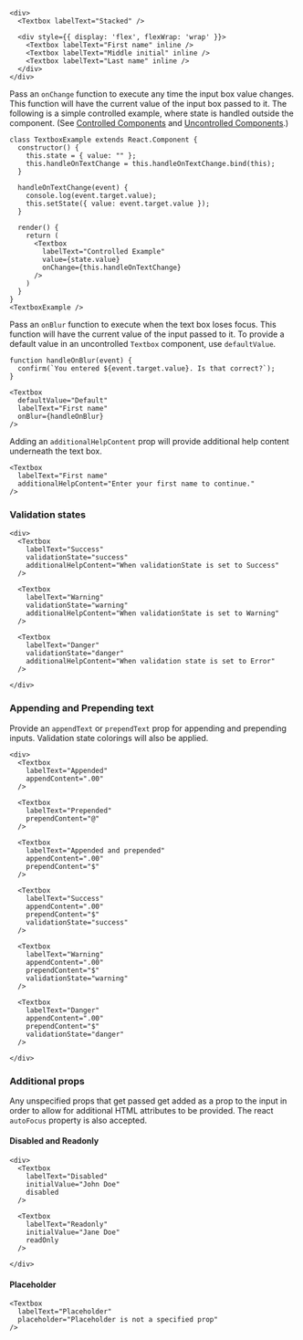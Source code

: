 ```
<div>
  <Textbox labelText="Stacked" />

  <div style={{ display: 'flex', flexWrap: 'wrap' }}>
    <Textbox labelText="First name" inline />
    <Textbox labelText="Middle initial" inline />
    <Textbox labelText="Last name" inline />
  </div>
</div>
```

Pass an `onChange` function to execute any time the input box value changes. This function will have the current value of the input box passed to it. The following is a simple controlled example, where state is handled outside the component. (See [Controlled Components](https://facebook.github.io/react/docs/forms.html#controlled-components) and [Uncontrolled Components](https://facebook.github.io/react/docs/uncontrolled-components.html).)

```
class TextboxExample extends React.Component {
  constructor() {
    this.state = { value: "" };
    this.handleOnTextChange = this.handleOnTextChange.bind(this);
  }

  handleOnTextChange(event) {
    console.log(event.target.value);
    this.setState({ value: event.target.value });
  }

  render() {
    return (
      <Textbox
        labelText="Controlled Example"
        value={state.value}
        onChange={this.handleOnTextChange}
      />
    )
  }
}
<TextboxExample />
```

Pass an `onBlur` function to execute when the text box loses focus. This function will have the current value of the input passed to it. To provide a default value in an uncontrolled `Textbox` component, use `defaultValue`.

```
function handleOnBlur(event) {
  confirm(`You entered ${event.target.value}. Is that correct?`);
}

<Textbox
  defaultValue="Default"
  labelText="First name"
  onBlur={handleOnBlur}
/>
```

Adding an `additionalHelpContent` prop will provide additional help content underneath the text box.

```
<Textbox
  labelText="First name"
  additionalHelpContent="Enter your first name to continue."
/>
```

### Validation states

```
<div>
  <Textbox
    labelText="Success"
    validationState="success"
    additionalHelpContent="When validationState is set to Success"
  />

  <Textbox
    labelText="Warning"
    validationState="warning"
    additionalHelpContent="When validationState is set to Warning"
  />

  <Textbox
    labelText="Danger"
    validationState="danger"
    additionalHelpContent="When validation state is set to Error"
  />

</div>
```

### Appending and Prepending text

Provide an `appendText` or `prependText` prop for appending and prepending inputs. Validation state colorings will also be applied.

```
<div>
  <Textbox
    labelText="Appended"
    appendContent=".00"
  />

  <Textbox
    labelText="Prepended"
    prependContent="@"
  />

  <Textbox
    labelText="Appended and prepended"
    appendContent=".00"
    prependContent="$"
  />

  <Textbox
    labelText="Success"
    appendContent=".00"
    prependContent="$"
    validationState="success"
  />

  <Textbox
    labelText="Warning"
    appendContent=".00"
    prependContent="$"
    validationState="warning"
  />

  <Textbox
    labelText="Danger"
    appendContent=".00"
    prependContent="$"
    validationState="danger"
  />

</div>
```

### Additional props

Any unspecified props that get passed get added as a prop to the input in order to allow for additional HTML attributes to be provided.
The react `autoFocus` property is also accepted.

#### Disabled and Readonly

```
<div>
  <Textbox
    labelText="Disabled"
    initialValue="John Doe"
    disabled
  />

  <Textbox
    labelText="Readonly"
    initialValue="Jane Doe"
    readOnly
  />

</div>
```
#### Placeholder

```
<Textbox
  labelText="Placeholder"
  placeholder="Placeholder is not a specified prop"
/>
```
